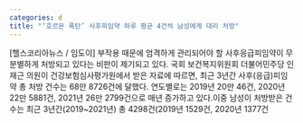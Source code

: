 ```yaml
---
categories: d
title: "‘호르몬 폭탄’ 사후피임약 하루 평균 4건씩 남성에게 대리 처방"
---
```

[헬스코리아뉴스 / 임도이] 부작용 때문에 엄격하게 관리되어야 할 사후응급피임약이 무분별하게 처방되고 있다는 비판이 제기되고 있다. 국회 보건복지위원회 더불어민주당 인재근 의원이 건강보험심사평가원에서 받은 자료에 따르면, 최근 3년간 사후(응급)피임약 총 처방 건수는 68만 8726건에 달했다. 연도별로는 2019년 20만 46건, 2020년 22만 5881건, 2021년 26만 2799건으로 매년 증가하고 있다.이중 남성이 처방받은 건수는 최근 3년간(2019~2021년) 총 4298건(2019년 1529건, 2020년 1377건